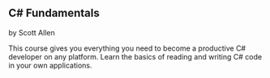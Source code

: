 
## C# Fundamentals
by Scott Allen

This course gives you everything you need to become a productive C# developer on any platform. Learn the basics of reading and writing C# code in your own applications.

